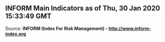 ## INFORM Main Indicators as of Thu, 30 Jan 2020 15:33:49 GMT

Source: **INFORM (Index For Risk Management) - http://www.inform-index.org**